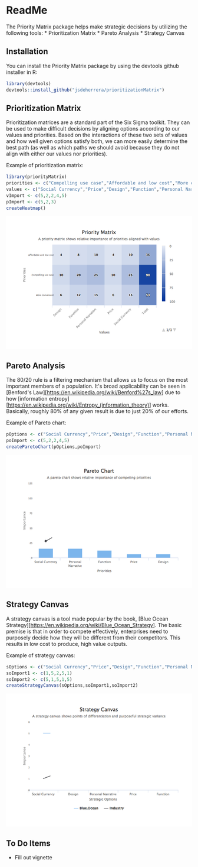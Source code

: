 ReadMe
================

The Priority Matrix package helps make strategic decisions by utilizing the following tools: \* Prioritization Matrix \* Pareto Analysis \* Strategy Canvas

Installation
------------

You can install the Priority Matrix package by using the devtools github installer in R:

``` r
library(devtools)
devtools::install_github("jsdeherrera/prioritizationMatrix")
```

Prioritization Matrix
---------------------

Prioritization matrices are a standard part of the Six Sigma toolkit. They can be used to make difficult decisions by aligning options according to our values and priorities. Based on the interactions of these two sets of values and how well given options satisfy both, we can more easily determine the best path (as well as which paths we should avoid because they do not align with either our values nor priorities).

Example of prioritization matrix:

``` r
library(priorityMatrix)
priorities <- c("Compelling use case","Affordable and low cost","More convenient")
values <- c("Social Currency","Price","Design","Function","Personal Narrative")
vImport <- c(5,2,2,4,5)
pImport <- c(5,2,3)
createHeatmap()
```

![](ReadMe_files/figure-markdown_github-ascii_identifiers/heatmap-1.png)

Pareto Analysis
---------------

The 80/20 rule is a filtering mechanism that allows us to focus on the most important members of a population. It's broad applicability can be seen in \[Benford's Law\]\[<https://en.wikipedia.org/wiki/Benford%27s_law>\] due to how \[information entropy\]\[<https://en.wikipedia.org/wiki/Entropy_(information_theory)>\] works. Basically, roughly 80% of any given result is due to just 20% of our efforts.

Example of Pareto chart:

``` r
pOptions <- c("Social Currency","Price","Design","Function","Personal Narrative")
poImport <- c(5,2,2,4,5)
createParetoChart(pOptions,poImport)
```

![](ReadMe_files/figure-markdown_github-ascii_identifiers/pareto-1.png)

Strategy Canvas
---------------

A strategy canvas is a tool made popular by the book, \[Blue Ocean Strategy\]\[<https://en.wikipedia.org/wiki/Blue_Ocean_Strategy>\]. The basic premise is that in order to compete effectively, enterprises need to purposely decide how they will be different from their competitors. This results in low cost to produce, high value outputs.

Example of strategy canvas:

``` r
sOptions <- c("Social Currency","Price","Design","Function","Personal Narrative")
soImport1 <- c(1,5,2,5,1)
soImport2 <- c(5,1,5,1,5)
createStrategyCanvas(sOptions,soImport1,soImport2)
```

![](ReadMe_files/figure-markdown_github-ascii_identifiers/canvas-1.png)

To Do Items
-----------

-   Fill out vignette
